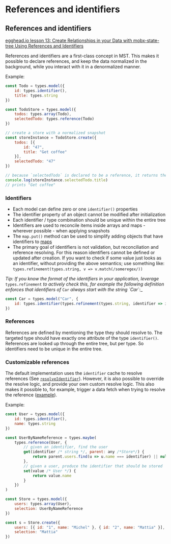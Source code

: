 # References and identifiers

## References and identifiers

[egghead.io lesson 13: Create Relationships in your Data with mobx-state-tree Using References and Identifiers](https://egghead.io/lessons/react-create-relationships-in-your-data-with-mobx-state-tree-using-references-and-identifiers)

References and identifiers are a first-class concept in MST. This makes it possible to declare references, and keep the data normalized in the background, while you interact with it in a denormalized manner.

Example:

```javascript
const Todo = types.model({
    id: types.identifier(),
    title: types.string
})

const TodoStore = types.model({
    todos: types.array(Todo),
    selectedTodo: types.reference(Todo)
})

// create a store with a normalized snapshot
const storeInstance = TodoStore.create({
    todos: [{
        id: "47",
        title: "Get coffee"
    }],
    selectedTodo: "47"
})

// because `selectedTodo` is declared to be a reference, it returns the actual Todo node with the matching identifier
console.log(storeInstance.selectedTodo.title)
// prints "Get coffee"
```

### **Identifiers**

* Each model can define zero or one `identifier()` properties
* The identifier property of an object cannot be modified after initialization
* Each identifier / type combination should be unique within the entire tree
* Identifiers are used to reconcile items inside arrays and maps - wherever possible - when applying snapshots
* The `map.put()` method can be used to simplify adding objects that have identifiers to [maps](https://github.com/mobxjs/mobx-state-tree/blob/master/API.md#typesmap)
* The primary goal of identifiers is not validation, but reconciliation and reference resolving. For this reason identifiers cannot be defined or updated after creation. If you want to check if some value just looks as an identifier, without providing the above semantics; use something like: `types.refinement(types.string, v => v.match(/someregex/))`

_Tip: If you know the format of the identifiers in your application, leverage_ `types.refinement` _to actively check this, for example the following definition enforces that identifiers of_ `Car` _always start with the string \`Car_\`:\_

```javascript
const Car = types.model("Car", {
    id: types.identifier(types.refinement(types.string, identifier => identifier.indexOf("Car_") === 0))
})
```

### **References**

References are defined by mentioning the type they should resolve to. The targeted type should have exactly one attribute of the type `identifier()`. References are looked up through the entire tree, but per type. So identifiers need to be unique in the entire tree.

### **Customizable references**

The default implementation uses the `identifier` cache to resolve references \(See [`resolveIdentifier`](https://mobx-state-tree.gitbook.io/docs/api#resolveidentifier)\). However, it is also possible to override the resolve logic, and provide your own custom resolve logic. This also makes it possible to, for example, trigger a data fetch when trying to resolve the reference \([example](https://github.com/mobxjs/mobx-state-tree/blob/cdb3298a5621c3229b3856bb469327da6deb31ea/packages/mobx-state-tree/test/reference-custom.ts#L150)\).

Example:

```javascript
const User = types.model({
    id: types.identifier(),
    name: types.string
})

const UserByNameReference = types.maybe(
    types.reference(User, {
        // given an identifier, find the user
        get(identifier /* string */, parent: any /*Store*/) {
            return parent.users.find(u => u.name === identifier) || null
        },
        // given a user, produce the identifier that should be stored
        set(value /* User */) {
            return value.name
        }
    })
)

const Store = types.model({
    users: types.array(User),
    selection: UserByNameReference
})

const s = Store.create({
    users: [{ id: "1", name: "Michel" }, { id: "2", name: "Mattia" }],
    selection: "Mattia"
})
```

